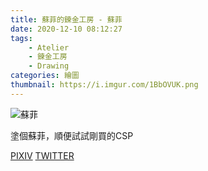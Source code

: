 ```yaml
---
title: 蘇菲的鍊金工房 - 蘇菲
date: 2020-12-10 08:12:27
tags:
    - Atelier
    - 鍊金工房
    - Drawing
categories: 繪圖
thumbnail: https://i.imgur.com/1BbOVUK.png
---
```

![蘇菲](https://i.imgur.com/1BbOVUK.png)

塗個蘇菲，順便試試剛買的CSP

[PIXIV](https://www.pixiv.net/artworks/86202713)
[TWITTER](https://twitter.com/cylin910021/status/1336707761539846146)
